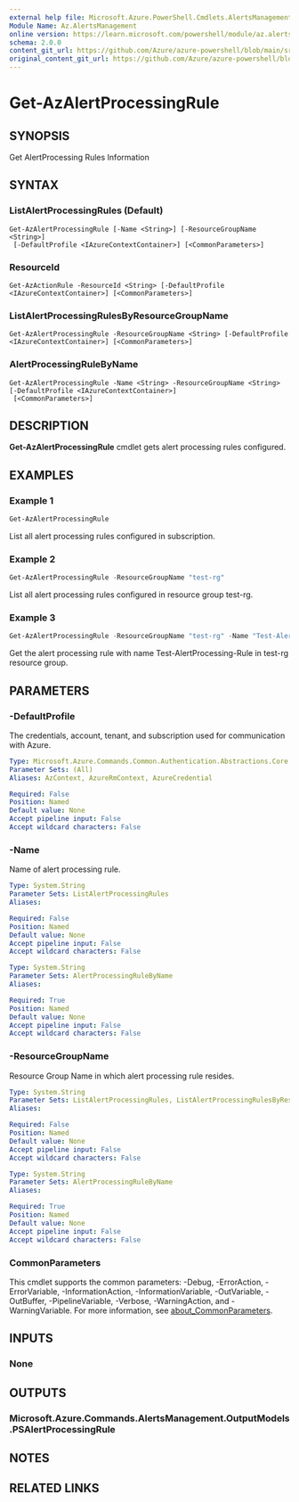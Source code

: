 ```yaml
---
external help file: Microsoft.Azure.PowerShell.Cmdlets.AlertsManagement.dll-Help.xml
Module Name: Az.AlertsManagement
online version: https://learn.microsoft.com/powershell/module/az.alertsmanagement/get-azactionrule
schema: 2.0.0
content_git_url: https://github.com/Azure/azure-powershell/blob/main/src/AlertsManagement/AlertsManagement/help/Get-AzAlertProcessingRule.md
original_content_git_url: https://github.com/Azure/azure-powershell/blob/main/src/AlertsManagement/AlertsManagement/help/Get-AzAlertProcessingRule.md
---
```


# Get-AzAlertProcessingRule

## SYNOPSIS
Get AlertProcessing Rules Information

## SYNTAX

### ListAlertProcessingRules (Default)
```
Get-AzAlertProcessingRule [-Name <String>] [-ResourceGroupName <String>]
 [-DefaultProfile <IAzureContextContainer>] [<CommonParameters>]
```

### ResourceId
```
Get-AzActionRule -ResourceId <String> [-DefaultProfile <IAzureContextContainer>] [<CommonParameters>]
```

### ListAlertProcessingRulesByResourceGroupName
```
Get-AzAlertProcessingRule -ResourceGroupName <String> [-DefaultProfile <IAzureContextContainer>] [<CommonParameters>]
```

### AlertProcessingRuleByName
```
Get-AzAlertProcessingRule -Name <String> -ResourceGroupName <String> [-DefaultProfile <IAzureContextContainer>]
 [<CommonParameters>]
```

## DESCRIPTION
**Get-AzAlertProcessingRule** cmdlet gets alert processing rules configured.

## EXAMPLES

### Example 1
```powershell
Get-AzAlertProcessingRule
```

List all alert processing rules configured in subscription.

### Example 2
```powershell
Get-AzAlertProcessingRule -ResourceGroupName "test-rg"
```

List all alert processing rules configured in resource group test-rg.

### Example 3
```powershell
Get-AzAlertProcessingRule -ResourceGroupName "test-rg" -Name "Test-AlertProcessing-Rule" | Format-List
```

Get the alert processing rule with name Test-AlertProcessing-Rule in test-rg resource group.

## PARAMETERS

### -DefaultProfile
The credentials, account, tenant, and subscription used for communication with Azure.

```yaml
Type: Microsoft.Azure.Commands.Common.Authentication.Abstractions.Core.IAzureContextContainer
Parameter Sets: (All)
Aliases: AzContext, AzureRmContext, AzureCredential

Required: False
Position: Named
Default value: None
Accept pipeline input: False
Accept wildcard characters: False
```


### -Name
Name of alert processing rule.

```yaml
Type: System.String
Parameter Sets: ListAlertProcessingRules
Aliases:

Required: False
Position: Named
Default value: None
Accept pipeline input: False
Accept wildcard characters: False
```

```yaml
Type: System.String
Parameter Sets: AlertProcessingRuleByName
Aliases:

Required: True
Position: Named
Default value: None
Accept pipeline input: False
Accept wildcard characters: False
```

### -ResourceGroupName
Resource Group Name in which alert processing rule resides.

```yaml
Type: System.String
Parameter Sets: ListAlertProcessingRules, ListAlertProcessingRulesByResourceGroupName
Aliases:

Required: False
Position: Named
Default value: None
Accept pipeline input: False
Accept wildcard characters: False
```

```yaml
Type: System.String
Parameter Sets: AlertProcessingRuleByName
Aliases:

Required: True
Position: Named
Default value: None
Accept pipeline input: False
Accept wildcard characters: False
```


### CommonParameters
This cmdlet supports the common parameters: -Debug, -ErrorAction, -ErrorVariable, -InformationAction, -InformationVariable, -OutVariable, -OutBuffer, -PipelineVariable, -Verbose, -WarningAction, and -WarningVariable. For more information, see [about_CommonParameters](http://go.microsoft.com/fwlink/?LinkID=113216).

## INPUTS

### None

## OUTPUTS

### Microsoft.Azure.Commands.AlertsManagement.OutputModels.PSAlertProcessingRule

## NOTES

## RELATED LINKS

